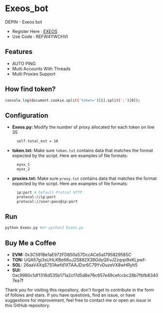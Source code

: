 # Exeos_bot
DEPIN - Exeos bot

- Register Here : [EXEOS](https://app.exeos.network?referralCode=REFW4YWCHVI)
- Use Code : REFW4YWCHVI

## Features

  - AUTO PING
  - Multi Accounts With Threads
  - Multi Proxies Support

## How find token?
  ```bash
console.log(document.cookie.split('token=')[1].split(';')[0]);
  ```
## Configuration
- **Exeos.py:** Modify the number of proxy allocated for each token on line 35
  ```bash
    self.total_ext = 10
  ```
  
- **token.txt:** Make sure `token.txt` contains data that matches the format expected by the script. Here are examples of file formats:
  ```bash
    eyxx_1
    eyxx_2
  ```

- **proxies.txt:** Make sure `proxy.txt` contains data that matches the format expected by the script. Here are examples of file formats:
  ```bash
    ip:port # Default Protcol HTTP.
    protocol://ip:port
    protocol://user:pass@ip:port
  ```

## Run

```bash
python Exeos.py #or python3 Exeos.py
```

## Buy Me a Coffee

- **EVM:** 0x3C591Be1aE972FD850a57DccACe5a1795829585C
- **TON:** UQA57gi3sUHLKBe68uJ2S882X39GdyQXvJZzqrpi9xKLpwf-
- **SOL:** 26aaV4XqS7S1Awfd1XTAAJDsr6C79YvDuzeVX8wHRyh5
- **SUI:** 0xc9980c1df1316d535b171a2cf7d5d8e76c657e49cefccbc28b7fbfb83407ea7f

Thank you for visiting this repository, don't forget to contribute in the form of follows and stars.
If you have questions, find an issue, or have suggestions for improvement, feel free to contact me or open an *issue* in this GitHub repository.
